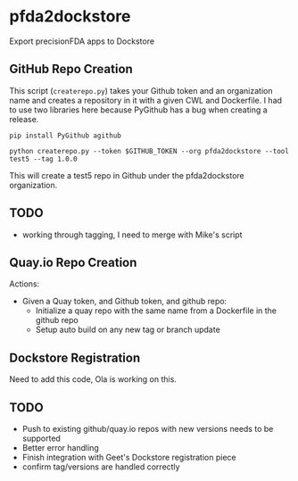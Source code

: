 # pfda2dockstore

Export precisionFDA apps to Dockstore

## GitHub Repo Creation

This script (`createrepo.py`) takes your Github token and an organization name and creates a repository in it with a given CWL and Dockerfile.  I had to use two libraries here because PyGithub has a bug when creating a release.

    pip install PyGithub agithub

    python createrepo.py --token $GITHUB_TOKEN --org pfda2dockstore --tool test5 --tag 1.0.0

This will create a test5 repo in Github under the pfda2dockstore organization.

## TODO

* working through tagging, I need to merge with Mike's script

## Quay.io Repo Creation

Actions:

  * Given a Quay token, and Github token, and github repo:
     * Initialize a quay repo with the same name from a Dockerfile in the github repo
     * Setup auto build on any new tag or branch update

## Dockstore Registration

Need to add this code, Ola is working on this.

## TODO

* Push to existing github/quay.io repos with new versions needs to be supported
* Better error handling
* Finish integration with Geet's Dockstore registration piece
* confirm tag/versions are handled correctly
